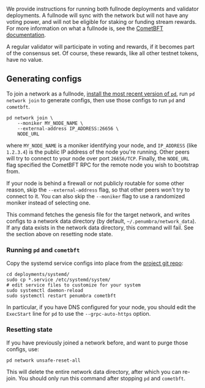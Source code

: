 We provide instructions for running both fullnode deployments and validator deployments. A
fullnode will sync with the network but will not have any voting power, and will
not be eligible for staking or funding stream rewards. For more information on
what a fullnode is, see the [CometBFT
documentation](https://docs.cometbft.com/v0.37/core/using-cometbft#adding-a-non-validator).

A regular validator will participate in voting and rewards, if it becomes part
of the consensus set.  Of course, these rewards, like all other testnet tokens,
have no value.

## Generating configs

To join a network as a fullnode, [install the most recent version of `pd`](install.md), run
`pd network join` to generate configs, then use those configs to run `pd` and
`cometbft`.

```shell
pd network join \
    --moniker MY_NODE_NAME \
    --external-address IP_ADDRESS:26656 \
    NODE_URL
```

where `MY_NODE_NAME` is a moniker identifying your node, and `IP_ADDRESS` (like `1.2.3.4`)
is the public IP address of the node you're running. Other peers will try to connect
to your node over port `26656/TCP`. Finally, the `NODE_URL` flag specified the CometBFT RPC
for the remote node you wish to bootstrap from.

If your node is behind a firewall or not publicly routable for some other reason,
skip the `--external-address` flag, so that other peers won't try to connect to it.
You can also skip the `--moniker` flag to use a randomized moniker instead of selecting one.

This command fetches the genesis file for the target network, and writes
configs to a network data directory (by default, `~/.penumbra/network_data`).
If any data exists in the network data directory, this command will fail.  See
the section above on resetting node state.

### Running `pd` and `cometbft`

Copy the systemd service configs into place from the [project git repo](https://github.com/penumbra-zone/penumbra):

```
cd deployments/systemd/
sudo cp *.service /etc/systemd/system/
# edit service files to customize for your system
sudo systemctl daemon-reload
sudo systemctl restart penumbra cometbft
```

In particular, if you have DNS configured for your node, you should edit the `ExecStart` line for `pd`
to use the `--grpc-auto-https` option.

### Resetting state

If you have previously joined a network before, and want to purge those configs,
use:

```shell
pd network unsafe-reset-all
```

This will delete the entire network data directory, after which you can re-join.
You should only run this command after stopping `pd` and `cometbft`.
